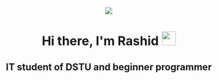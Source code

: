 <div id="header" align="center">
  <img src="https://media.giphy.com/media/zOvBKUUEERdNm/giphy.gif"/>
</div>
<h1 align="center">Hi there, I'm Rashid
<img src="https://github.com/blackcater/blackcater/raw/main/images/Hi.gif" height="32"/></h1>
<h2 align="center">IT student of DSTU and beginner programmer</h2>
